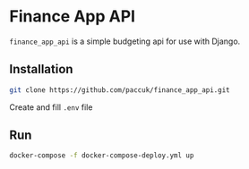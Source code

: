 # Finance App API

`finance_app_api` is a simple budgeting api for use with Django.

## Installation

```bash
git clone https://github.com/paccuk/finance_app_api.git
```

Create and fill `.env` file

## Run

```bash
docker-compose -f docker-compose-deploy.yml up
```
